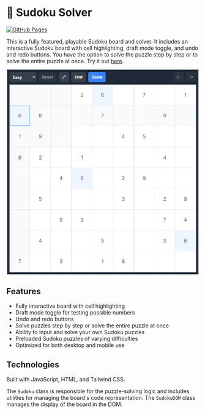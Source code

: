# 🔢 Sudoku Solver

[![GitHub Pages](https://github.com/mwpryer/sudoku-solver/actions/workflows/static.yml/badge.svg)](https://github.com/mwpryer/sudoku-solver/actions/workflows/static.yml)

This is a fully featured, playable Sudoku board and solver. It includes an interactive Sudoku board with cell highlighting, draft mode toggle, and undo and redo buttons. You have the option to solve the puzzle step by step or to solve the entire puzzle at once. Try it out [here](https://mwpryer.github.io/sudoku-solver/).

<div align="center">
    <img src="assets/screenshot.png" alt="Sudoku Solver" width="500">
</div>

## Features

- Fully interactive board with cell highlighting
- Draft mode toggle for testing possible numbers
- Undo and redo buttons
- Solve puzzles step by step or solve the entire puzzle at once
- Ability to input and solve your own Sudoku puzzles
- Preloaded Sudoku puzzles of varying difficulties
- Optimized for both desktop and mobile use

## Technologies

Built with JavaScript, HTML, and Tailwind CSS.

The `Sudoku` class is responsible for the puzzle-solving logic and includes utilities for managing the board's code representation. The `SudokuDOM` class manages the display of the board in the DOM.
